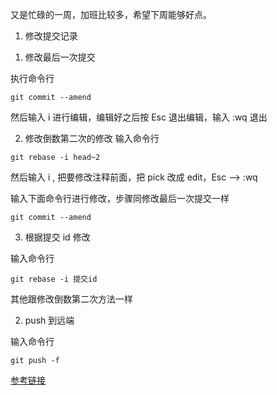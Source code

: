 又是忙碌的一周，加班比较多，希望下周能够好点。

1. 修改提交记录

1) 修改最后一次提交

执行命令行

```
git commit --amend
```

然后输入 i 进行编辑，编辑好之后按 Esc 退出编辑，输入 :wq 退出

2. 修改倒数第二次的修改
   输入命令行

```
git rebase -i head~2
```

然后输入 i , 把要修改注释前面，把 pick 改成 edit，Esc --> :wq

输入下面命令行进行修改，步骤同修改最后一次提交一样

```
git commit --amend
```

3. 根据提交 id 修改

输入命令行

```
git rebase -i 提交id
```

其他跟修改倒数第二次方法一样

2. push 到远端

输入命令行

```
git push -f
```

[参考链接](https://www.jianshu.com/p/098d85a58bf1)
